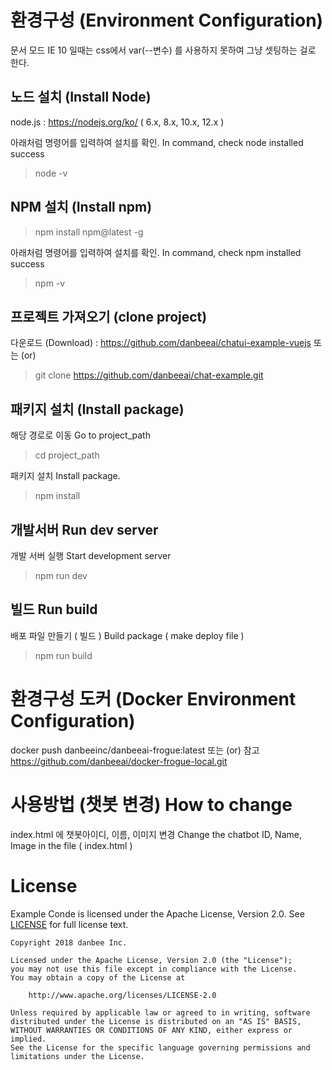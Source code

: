 
# 환경구성 (Environment Configuration)
문서 모드 IE 10 일때는 css에서 var(--변수) 를 사용하지 못하여
그냥 셋팅하는 걸로 한다. 

## 노드 설치 (Install Node)
node.js : https://nodejs.org/ko/
( 6.x, 8.x, 10.x, 12.x )

아래처럼 명령어를 입력하여 설치를 확인.
In command, check node installed success
> node -v

## NPM 설치 (Install npm)
> npm install npm@latest -g

아래처럼 명령어를 입력하여 설치를 확인.
In command, check npm installed success
> npm -v

## 프로젝트 가져오기 (clone project)
다운로드 (Download) : https://github.com/danbeeai/chatui-example-vuejs
또는 (or) 
> git clone https://github.com/danbeeai/chat-example.git

## 패키지 설치 (Install package)
해당 경로로 이동
Go to project_path
> cd project_path

패키지 설치
Install package.
> npm install

## 개발서버 Run dev server
개발 서버 실행
Start development server
> npm run dev

## 빌드 Run build
배포 파일 만들기 ( 빌드 )
Build package ( make deploy file )
> npm run build


# 환경구성 도커 (Docker Environment Configuration)
docker push danbeeinc/danbeeai-frogue:latest
또는 (or)
참고 https://github.com/danbeeai/docker-frogue-local.git


# 사용방법 (챗봇 변경) How to change
index.html 에 챗봇아이디, 이름, 이미지 변경
Change the chatbot ID, Name, Image in the file ( index.html )    

# License
Example Conde is licensed under the Apache License, Version 2.0.
See [LICENSE](LICENSE) for full license text.

```
Copyright 2018 danbee Inc.

Licensed under the Apache License, Version 2.0 (the "License");
you may not use this file except in compliance with the License.
You may obtain a copy of the License at

    http://www.apache.org/licenses/LICENSE-2.0

Unless required by applicable law or agreed to in writing, software
distributed under the License is distributed on an "AS IS" BASIS,
WITHOUT WARRANTIES OR CONDITIONS OF ANY KIND, either express or implied.
See the License for the specific language governing permissions and
limitations under the License.
```


